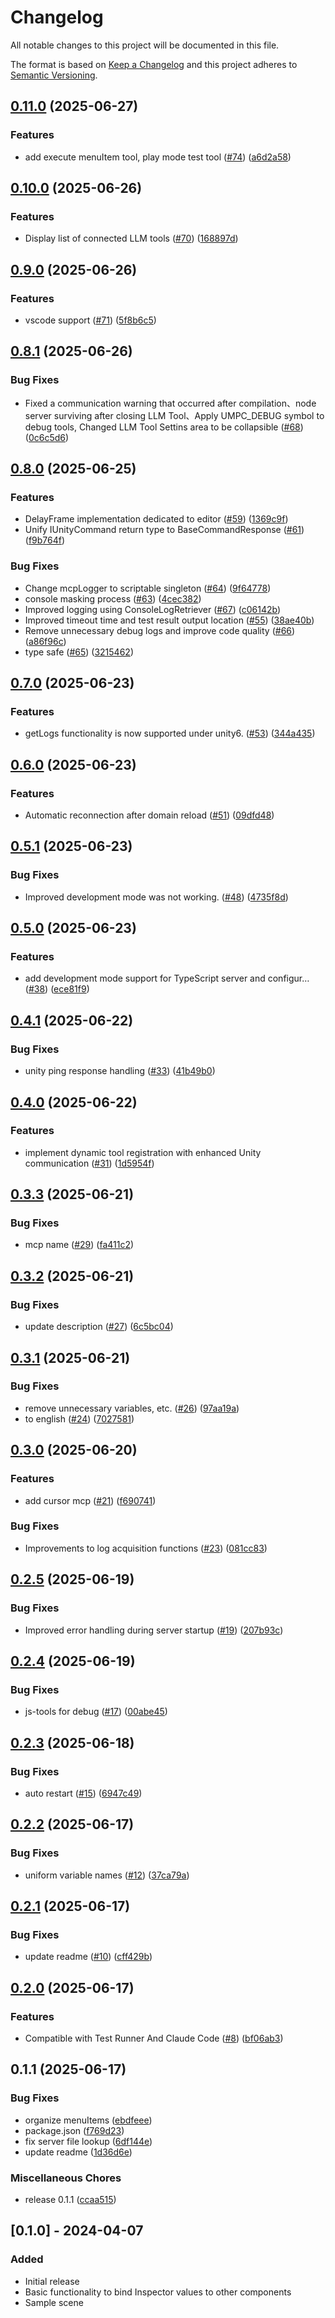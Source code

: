 # Changelog

All notable changes to this project will be documented in this file.

The format is based on [Keep a Changelog](http://keepachangelog.com/en/1.0.0/)
and this project adheres to [Semantic Versioning](http://semver.org/spec/v2.0.0.html).

## [0.11.0](https://github.com/hatayama/uMCP/compare/v0.10.0...v0.11.0) (2025-06-27)


### Features

* add  execute menuItem tool, play mode test tool ([#74](https://github.com/hatayama/uMCP/issues/74)) ([a6d2a58](https://github.com/hatayama/uMCP/commit/a6d2a58a0b0eabbcf64ee28101c99d2a9e3c8845))

## [0.10.0](https://github.com/hatayama/uMCP/compare/v0.9.0...v0.10.0) (2025-06-26)


### Features

* Display list of connected LLM tools ([#70](https://github.com/hatayama/uMCP/issues/70)) ([168897d](https://github.com/hatayama/uMCP/commit/168897d31ccddef7040c85e13df14165f0096a34))

## [0.9.0](https://github.com/hatayama/uMCP/compare/v0.8.1...v0.9.0) (2025-06-26)


### Features

* vscode support ([#71](https://github.com/hatayama/uMCP/issues/71)) ([5f8b6c5](https://github.com/hatayama/uMCP/commit/5f8b6c5d7f5d9a0f742bd6eddccf275316e3912c))

## [0.8.1](https://github.com/hatayama/uMCP/compare/v0.8.0...v0.8.1) (2025-06-26)


### Bug Fixes

* Fixed a communication warning that occurred after compilation、node server surviving after closing LLM Tool、Apply UMPC_DEBUG symbol to debug tools, Changed LLM Tool Settins area to be collapsible ([#68](https://github.com/hatayama/uMCP/issues/68)) ([0c6c5d6](https://github.com/hatayama/uMCP/commit/0c6c5d65173bed8d119f9ede8a1baeea130b56a3))

## [0.8.0](https://github.com/hatayama/uMCP/compare/v0.7.0...v0.8.0) (2025-06-25)


### Features

* DelayFrame implementation dedicated to editor ([#59](https://github.com/hatayama/uMCP/issues/59)) ([1369c9f](https://github.com/hatayama/uMCP/commit/1369c9fa852e7cd0bd443940fd3f937755b2ea6b))
* Unify IUnityCommand return type to BaseCommandResponse ([#61](https://github.com/hatayama/uMCP/issues/61)) ([f9b764f](https://github.com/hatayama/uMCP/commit/f9b764f430940fd7d9b994fc5cb24c76dd0efb37))


### Bug Fixes

* Change mcpLogger to scriptable singleton ([#64](https://github.com/hatayama/uMCP/issues/64)) ([9f64778](https://github.com/hatayama/uMCP/commit/9f64778f2be52cf5d9bb5c2e6652c7b1fbc39fe7))
* console masking process ([#63](https://github.com/hatayama/uMCP/issues/63)) ([4cec382](https://github.com/hatayama/uMCP/commit/4cec38206165e2a0ee6b16f5b08bdd645106771b))
* Improved logging using ConsoleLogRetriever ([#67](https://github.com/hatayama/uMCP/issues/67)) ([c06142b](https://github.com/hatayama/uMCP/commit/c06142b6fc0f6578f56cec39b0a0e3ad61f08909))
* Improved timeout time and test result output location ([#55](https://github.com/hatayama/uMCP/issues/55)) ([38ae40b](https://github.com/hatayama/uMCP/commit/38ae40b47894428ff903862cfcf31a11152c772b))
* Remove unnecessary debug logs and improve code quality ([#66](https://github.com/hatayama/uMCP/issues/66)) ([a86f96c](https://github.com/hatayama/uMCP/commit/a86f96c91b2e01d4481fce7b7a95f66e7ed1815f))
* type safe ([#65](https://github.com/hatayama/uMCP/issues/65)) ([3215462](https://github.com/hatayama/uMCP/commit/321546294e6f16b9f20f6f28adec64552c2dfe84))

## [0.7.0](https://github.com/hatayama/uMCP/compare/v0.6.0...v0.7.0) (2025-06-23)


### Features

* getLogs functionality is now supported under unity6. ([#53](https://github.com/hatayama/uMCP/issues/53)) ([344a435](https://github.com/hatayama/uMCP/commit/344a435226cc865470741b5ab9fbd8b1e3320fc7))

## [0.6.0](https://github.com/hatayama/uMCP/compare/v0.5.1...v0.6.0) (2025-06-23)


### Features

* Automatic reconnection after domain reload ([#51](https://github.com/hatayama/uMCP/issues/51)) ([09dfd48](https://github.com/hatayama/uMCP/commit/09dfd48ddaecc9b83bcb1a9edf5df83d36eb2b64))

## [0.5.1](https://github.com/hatayama/uMCP/compare/v0.5.0...v0.5.1) (2025-06-23)


### Bug Fixes

* Improved development mode was not working. ([#48](https://github.com/hatayama/uMCP/issues/48)) ([4735f8d](https://github.com/hatayama/uMCP/commit/4735f8db35410e589893e8d067e221f4f2905890))

## [0.5.0](https://github.com/hatayama/uMCP/compare/v0.4.1...v0.5.0) (2025-06-23)


### Features

* add development mode support for TypeScript server and configur… ([#38](https://github.com/hatayama/uMCP/issues/38)) ([ece81f9](https://github.com/hatayama/uMCP/commit/ece81f919d08b632353665f48e2d2784681acf99))

## [0.4.1](https://github.com/hatayama/uMCP/compare/v0.4.0...v0.4.1) (2025-06-22)


### Bug Fixes

* unity ping response handling ([#33](https://github.com/hatayama/uMCP/issues/33)) ([41b49b0](https://github.com/hatayama/uMCP/commit/41b49b02bde359f6fb41812443fa55a76eb0e0c3))

## [0.4.0](https://github.com/hatayama/uMCP/compare/v0.3.3...v0.4.0) (2025-06-22)


### Features

* implement dynamic tool registration with enhanced Unity communication ([#31](https://github.com/hatayama/uMCP/issues/31)) ([1d5954f](https://github.com/hatayama/uMCP/commit/1d5954fede2b4496a77d1b0c1d12e56d4844acad))

## [0.3.3](https://github.com/hatayama/uMCP/compare/v0.3.2...v0.3.3) (2025-06-21)


### Bug Fixes

* mcp name ([#29](https://github.com/hatayama/uMCP/issues/29)) ([fa411c2](https://github.com/hatayama/uMCP/commit/fa411c204b9f652b76f539a18b20b2659c6994f9))

## [0.3.2](https://github.com/hatayama/uMCP/compare/v0.3.1...v0.3.2) (2025-06-21)


### Bug Fixes

* update description ([#27](https://github.com/hatayama/uMCP/issues/27)) ([6c5bc04](https://github.com/hatayama/uMCP/commit/6c5bc0479aabb55214cee914f9da87e8eb7f85fe))

## [0.3.1](https://github.com/hatayama/uMCP/compare/v0.3.0...v0.3.1) (2025-06-21)


### Bug Fixes

* remove unnecessary variables, etc. ([#26](https://github.com/hatayama/uMCP/issues/26)) ([97aa19a](https://github.com/hatayama/uMCP/commit/97aa19ad92e0fb7664c7c7da37023c056da3f7c5))
* to english ([#24](https://github.com/hatayama/uMCP/issues/24)) ([7027581](https://github.com/hatayama/uMCP/commit/7027581f45b0f0aadfd2996ef670219c4fa372f9))

## [0.3.0](https://github.com/hatayama/uMCP/compare/v0.2.5...v0.3.0) (2025-06-20)


### Features

* add cursor mcp ([#21](https://github.com/hatayama/uMCP/issues/21)) ([f690741](https://github.com/hatayama/uMCP/commit/f69074142a026b053c177e9bcc979d761926a5f8))


### Bug Fixes

* Improvements to log acquisition functions ([#23](https://github.com/hatayama/uMCP/issues/23)) ([081cc83](https://github.com/hatayama/uMCP/commit/081cc83fa82a5a79862952e3d455356a16672bdf))

## [0.2.5](https://github.com/hatayama/uMCP/compare/v0.2.4...v0.2.5) (2025-06-19)


### Bug Fixes

* Improved error handling during server startup ([#19](https://github.com/hatayama/uMCP/issues/19)) ([207b93c](https://github.com/hatayama/uMCP/commit/207b93c51c293c4d01d5c90933c91d3cfd927c42))

## [0.2.4](https://github.com/hatayama/uMCP/compare/v0.2.3...v0.2.4) (2025-06-19)


### Bug Fixes

* js-tools for debug ([#17](https://github.com/hatayama/uMCP/issues/17)) ([00abe45](https://github.com/hatayama/uMCP/commit/00abe45d106de70a081009a375e4873a063e2172))

## [0.2.3](https://github.com/hatayama/uMCP/compare/v0.2.2...v0.2.3) (2025-06-18)


### Bug Fixes

* auto restart ([#15](https://github.com/hatayama/uMCP/issues/15)) ([6947c49](https://github.com/hatayama/uMCP/commit/6947c490ee3b39fd558c83bb0f8146e96e792b30))

## [0.2.2](https://github.com/hatayama/uMCP/compare/v0.2.1...v0.2.2) (2025-06-17)


### Bug Fixes

* uniform variable names ([#12](https://github.com/hatayama/uMCP/issues/12)) ([37ca79a](https://github.com/hatayama/uMCP/commit/37ca79a6c30db82606cc026dcd13fdf9a92299d8))

## [0.2.1](https://github.com/hatayama/uMCP/compare/v0.2.0...v0.2.1) (2025-06-17)


### Bug Fixes

* update readme ([#10](https://github.com/hatayama/uMCP/issues/10)) ([cff429b](https://github.com/hatayama/uMCP/commit/cff429b86bc5ae92dd4e7750e87cbd4e2bbcbfa2))

## [0.2.0](https://github.com/hatayama/uMCP/compare/v0.1.1...v0.2.0) (2025-06-17)


### Features

* Compatible with Test Runner And Claude Code ([#8](https://github.com/hatayama/uMCP/issues/8)) ([bf06ab3](https://github.com/hatayama/uMCP/commit/bf06ab324f57c0c36474e6b56569a498f3cfb36a))

## 0.1.1 (2025-06-17)


### Bug Fixes

* organize menuItems ([ebdfeee](https://github.com/hatayama/uMCP/commit/ebdfeee4f9aaa2b84e1d974d7c5e85eb96670a37))
* package.json ([f769d23](https://github.com/hatayama/uMCP/commit/f769d2318c9d069337e945f295bb90348bfa6572))
* fix server file lookup ([6df144e](https://github.com/hatayama/uMCP/commit/6df144e232edf021e642a319e4b57a1813c216ae))
* update readme ([1d36d6e](https://github.com/hatayama/uMCP/commit/1d36d6ef58f65ff3c01e3769ea674dcec7c2fe85))


### Miscellaneous Chores

* release 0.1.1 ([ccaa515](https://github.com/hatayama/uMCP/commit/ccaa51573cf2310448692f4d5e63406bd6de4c36))

## [0.1.0] - 2024-04-07

### Added
- Initial release
- Basic functionality to bind Inspector values to other components
- Sample scene
